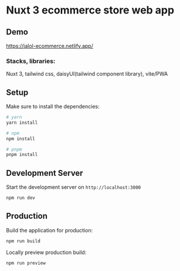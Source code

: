 # Nuxt 3 ecommerce store web app

## Demo

https://jalol-ecommerce.netlify.app/

### Stacks, libraries:

Nuxt 3, tailwind css, daisyUI(tailwind component library), vite/PWA

## Setup

Make sure to install the dependencies:

```bash
# yarn
yarn install

# npm
npm install

# pnpm
pnpm install
```

## Development Server

Start the development server on `http://localhost:3000`

```bash
npm run dev
```

## Production

Build the application for production:

```bash
npm run build
```

Locally preview production build:

```bash
npm run preview
```
